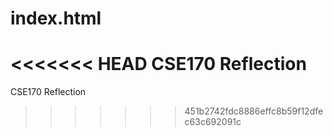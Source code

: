 # index.html
<<<<<<< HEAD
CSE170 Reflection
=======
CSE170 Reflection
>>>>>>> 451b2742fdc8886effc8b59f12dfec63c692091c
